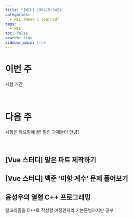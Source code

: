 ```yaml
---
title: "[WIL] 190415-0421"
categories: 
  - WIL (Week I learned)
tags: 
  - WIL
toc: false
search: true
sidebar_main: true
---
```


# 이번 주
시험 기간
<br><br><br>


# 다음 주
시험은 화요일에 끝! 밀린 과제들아 안녕?
<br><br><br>


## [Vue 스터디] 맡은 파트 제작하기

## [Vue 스터디] 백준 '이항 계수' 문제 풀어보기

## 윤성우의 열혈 C++ 프로그래밍
알고리즘을 C++로 작성할 예정인지라 기본문법까지만 공부